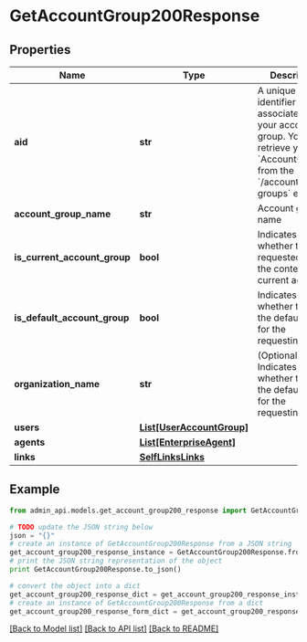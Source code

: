 # GetAccountGroup200Response


## Properties
Name | Type | Description | Notes
------------ | ------------- | ------------- | -------------
**aid** | **str** | A unique identifier associated with your account group. You can retrieve your &#x60;AccountGroupId&#x60; from the &#x60;/account-groups&#x60; endpoint. | [optional] 
**account_group_name** | **str** | Account group name | [optional] 
**is_current_account_group** | **bool** | Indicates whether the requested aid is the context of the current account. | [optional] 
**is_default_account_group** | **bool** | Indicates whether the aid is the default one for the requesting user. | [optional] 
**organization_name** | **str** | (Optional) Indicates whether the aid is the default one for the requesting user. | [optional] 
**users** | [**List[UserAccountGroup]**](UserAccountGroup.md) |  | [optional] 
**agents** | [**List[EnterpriseAgent]**](EnterpriseAgent.md) |  | [optional] 
**links** | [**SelfLinksLinks**](SelfLinksLinks.md) |  | [optional] 

## Example

```python
from admin_api.models.get_account_group200_response import GetAccountGroup200Response

# TODO update the JSON string below
json = "{}"
# create an instance of GetAccountGroup200Response from a JSON string
get_account_group200_response_instance = GetAccountGroup200Response.from_json(json)
# print the JSON string representation of the object
print GetAccountGroup200Response.to_json()

# convert the object into a dict
get_account_group200_response_dict = get_account_group200_response_instance.to_dict()
# create an instance of GetAccountGroup200Response from a dict
get_account_group200_response_form_dict = get_account_group200_response.from_dict(get_account_group200_response_dict)
```
[[Back to Model list]](../README.md#documentation-for-models) [[Back to API list]](../README.md#documentation-for-api-endpoints) [[Back to README]](../README.md)


